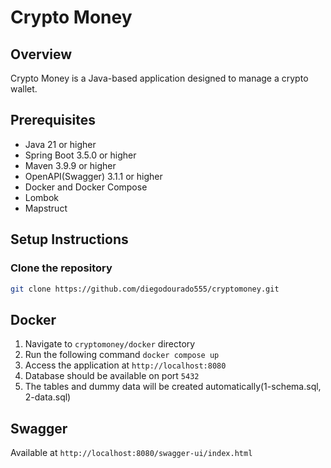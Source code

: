 # Crypto Money

## Overview

Crypto Money is a Java-based application designed to manage a crypto wallet.

## Prerequisites

- Java 21 or higher
- Spring Boot 3.5.0 or higher
- Maven 3.9.9 or higher
- OpenAPI(Swagger) 3.1.1 or higher
- Docker and Docker Compose
- Lombok
- Mapstruct

## Setup Instructions

### Clone the repository

```sh
git clone https://github.com/diegodourado555/cryptomoney.git
```

## Docker

1. Navigate to `cryptomoney/docker` directory
2. Run the following command `docker compose up`
3. Access the application at `http://localhost:8080`
4. Database should be available on port `5432`
5. The tables and dummy data will be created automatically(1-schema.sql, 2-data.sql)

## Swagger

Available at `http://localhost:8080/swagger-ui/index.html`
